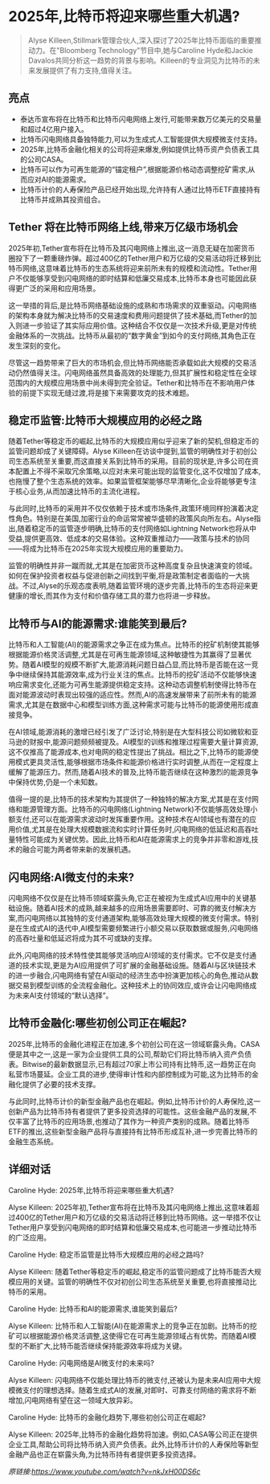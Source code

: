 # 2025年,比特币将迎来哪些重大机遇?

>Alyse Killeen,Stillmark管理合伙人,深入探讨了2025年比特币面临的重要推动力。在"Bloomberg Technology"节目中,她与Caroline Hyde和Jackie Davalos共同分析这一趋势的背景与影响。Killeen的专业洞见为比特币的未来发展提供了有力支持,值得关注。

## 亮点
- 泰达币宣布将在比特币和比特币闪电网络上发行,可能带来数万亿美元的交易量和超过4亿用户接入。  
- 比特币闪电网络具备独特能力,可以为生成式人工智能提供大规模微支付支持。  
- 2025年,比特币金融化相关的公司将迎来爆发,例如提供比特币资产负债表工具的公司CASA。  
- 比特币可以作为可再生能源的“锚定租户”,根据能源价格动态调整挖矿需求,从而应对AI的能源需求。  
- 比特币计价的人寿保险产品已经开始出现,允许持有人通过比特币ETF直接持有比特币并成熟其投资组合。

## Tether 将在比特币网络上线,带来万亿级市场机会
2025年初,Tether宣布将在比特币及其闪电网络上推出,这一消息无疑在加密货币圈投下了一颗重磅炸弹。超过400亿的Tether用户和万亿级的交易活动将迁移到比特币网络,这意味着比特币的生态系统将迎来前所未有的规模和流动性。Tether用户不仅能够享受到闪电网络的即时结算和低廉交易成本,比特币本身也可能因此获得更广泛的采用和应用场景。

这一举措的背后,是比特币网络基础设施的成熟和市场需求的双重驱动。闪电网络的架构本身就为解决比特币的交易速度和费用问题提供了技术基础,而Tether的加入则进一步验证了其实际应用价值。这种结合不仅仅是一次技术升级,更是对传统金融体系的一次挑战。比特币从最初的“数字黄金”到如今的支付网络,其角色正在发生深刻的变化。

尽管这一趋势带来了巨大的市场机会,但比特币网络能否承载如此大规模的交易活动仍然值得关注。闪电网络虽然具备高效的处理能力,但其扩展性和稳定性在全球范围内的大规模应用场景中尚未得到完全验证。Tether和比特币在不影响用户体验的前提下实现无缝过渡,将是接下来需要攻克的技术难题。
## 稳定币监管:比特币大规模应用的必经之路
随着Tether等稳定币的崛起,比特币的大规模应用似乎迎来了新的契机,但稳定币的监管问题却成了关键障碍。Alyse Killeen在访谈中提到,监管的明确性对于初创公司生态系统至关重要,而这直接关系到比特币的采用。目前的现状是,许多公司在资本配置上不得不采取冗余策略,以应对未来可能出现的监管变化,这不仅增加了成本,也拖慢了整个生态系统的效率。如果监管框架能够尽早清晰化,企业将能够更专注于核心业务,从而加速比特币的主流化进程。

与此同时,比特币的采用并不仅仅依赖于技术或市场条件,政策环境同样扮演着决定性角色。特别是在美国,加密行业的命运常常被华盛顿的政策风向所左右。Alyse指出,随着稳定币的监管逐步明确,比特币的支付网络如Lightning Network也将从中受益,提供更高效、低成本的交易体验。这种双重推动力——政策与技术的协同——将成为比特币在2025年实现大规模应用的重要助力。

监管的明确性并非一蹴而就,尤其是在加密货币这种高度复杂且快速演变的领域。如何在保护投资者权益与促进创新之间找到平衡,将是政策制定者面临的一大挑战。不过,Alyse的乐观态度表明,随着监管环境的逐步完善,比特币的生态将迎来更健康的增长,而其作为支付和价值存储工具的潜力也将进一步释放。
## 比特币与AI的能源需求:谁能笑到最后?
比特币和人工智能(AI)的能源需求之争正在成为焦点。比特币的挖矿机制使其能够根据能源价格灵活调整,尤其是在可再生能源领域,这种敏捷性为其赢得了显著优势。随着AI模型的规模不断扩大,能源消耗问题日益凸显,而比特币是否能在这一竞争中继续保持其能源效率,成为行业关注的焦点。比特币的挖矿活动不仅能够快速响应需求变化,还能为可再生能源提供稳定支持。这种动态调整机制使得比特币在面对能源波动时表现出较强的适应性。然而,AI的高速发展带来了前所未有的能源需求,尤其是在数据中心和模型训练方面,这种需求可能与比特币的能源使用形成直接竞争。

在AI领域,能源消耗的激增已经引发了广泛讨论,特别是在大型科技公司如微软和亚马逊的财报中,能源问题频频被提及。AI模型的训练和推理过程需要大量计算资源,这不仅推高了能源成本,也对电网的稳定性提出了挑战。相比之下,比特币的能源使用模式更具灵活性,能够根据市场条件和能源价格进行实时调整,从而在一定程度上缓解了能源压力。然而,随着AI技术的普及,比特币能否继续在这种激烈的能源竞争中保持优势,仍是一个未知数。

值得一提的是,比特币的技术架构为其提供了一种独特的解决方案,尤其是在支付网络和能源管理方面。比特币的闪电网络(Lightning Network)不仅能够高效处理小额支付,还可以在能源需求波动时发挥重要作用。这种技术在AI领域也有潜在的应用价值,尤其是在处理大规模数据流和实时计算任务时,闪电网络的低延迟和高吞吐量特性可能成为关键优势。因此,比特币和AI在能源需求上的竞争并非零和游戏,技术的融合可能为两者带来新的发展机遇。
## 闪电网络:AI微支付的未来?
闪电网络不仅仅是在比特币领域崭露头角,它正在被视为生成式AI应用中的关键基础设施。随着AI技术的成熟,越来越多的应用场景需要即时、可靠的微支付解决方案,而闪电网络以其独特的支付通道架构,能够高效处理大规模的微支付需求。特别是在生成式AI的迭代中,AI模型需要频繁进行小额交易以获取数据或服务,闪电网络的高吞吐量和低延迟将成为其不可或缺的支撑。

此外,闪电网络的技术特性使其能够灵活响应AI领域的支付需求。它不仅是支付通道的技术实现,更是为AI应用提供了可扩展的金融基础设施。随着AI与区块链技术的进一步融合,闪电网络有望在AI驱动的经济生态中扮演更加核心的角色,推动从数据交易到模型训练的全流程金融化。这种技术上的协同效应,或许会让闪电网络成为未来AI支付领域的“默认选择”。
## 比特币金融化:哪些初创公司正在崛起?
2025年,比特币的金融化进程正在加速,多个初创公司在这一领域崭露头角。CASA便是其中之一,这是一家为企业提供工具的公司,帮助它们将比特币纳入资产负债表。Bitwise的最新数据显示,已有超过70家上市公司持有比特币,这一趋势正在向私营市场蔓延。企业工具的进步,使得审计性和内部控制成为可能,这为比特币的金融化提供了必要的技术支撑。

与此同时,比特币计价的新型金融产品也在崛起。例如,比特币计价的人寿保险,这一创新产品为比特币持有者提供了更多投资选择的可能性。这些金融产品的发展,不仅丰富了比特币的应用场景,也推动了其作为一种资产类别的成熟。随着比特币ETF的推出,这些新型金融产品将与直接持有比特币形成互补,进一步完善比特币的金融生态系统。

## 详细对话
Caroline Hyde: 2025年,比特币将迎来哪些重大机遇?

Alyse Killeen: 2025年初,Tether宣布将在比特币及其闪电网络上推出,这意味着超过400亿的Tether用户和万亿级的交易活动将迁移到比特币网络。这一举措不仅让Tether用户享受到闪电网络的即时结算和低廉交易成本,也可能进一步推动比特币的广泛应用。

Caroline Hyde: 稳定币监管是比特币大规模应用的必经之路吗?

Alyse Killeen: 随着Tether等稳定币的崛起,稳定币的监管问题成了比特币能否大规模应用的关键。监管的明确性不仅对初创公司生态系统至关重要,也将直接推动比特币的采用。

Caroline Hyde: 比特币和AI的能源需求,谁能笑到最后?

Alyse Killeen: 比特币和人工智能(AI)在能源需求上的竞争正在加剧。比特币的挖矿可以根据能源价格灵活调整,这使得它在可再生能源领域占有优势。而随着AI模型的不断扩大,比特币能否继续保持能源效率将成为关键。

Caroline Hyde: 闪电网络是AI微支付的未来吗?

Alyse Killeen: 闪电网络不仅能处理比特币的微支付,还被认为是未来AI应用中大规模微支付的理想选择。随着生成式AI的发展,对即时、可靠支付网络的需求将不断增加,闪电网络有望在这一领域大放异彩。

Caroline Hyde: 比特币的金融化趋势下,哪些初创公司正在崛起?

Alyse Killeen: 2025年,比特币的金融化趋势将加速。例如,CASA等公司正在提供企业工具,帮助公司将比特币纳入资产负债表。此外,比特币计价的人寿保险等新型金融产品也正在崭露头角,为比特币持有者提供更多投资选择。

_原链接:https://www.youtube.com/watch?v=nkJxH00DS6c_